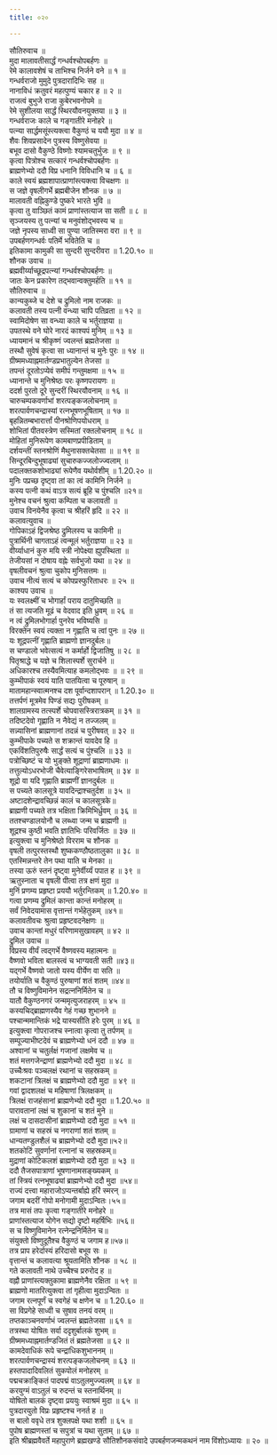 ```yaml
---
title: ०२०

---
```

सौतिरुवाच ॥  
मुदा मालावतीसार्द्धं गन्धर्वश्चोपबर्हणः ॥  
रेमे कालावशेषं च ताभिश्च निर्जने वने ॥ १ ॥  
गन्धर्वराजो मुमुदे पुत्रदारादिभिः सह ॥  
नानाविधं क्रतुवरं महत्पुण्यं चकार ह ॥ २ ॥  
राजत्वं बुभुजे राजा कुबेरभवनोपमे ॥  
रेमे सुशीलया सार्द्धं स्थिरयौवनयुक्तया ॥ ३ ॥  
गन्धर्वराजः काले च गङ्गातीरे मनोहरे ॥  
पत्न्या सार्द्धमसूंस्त्यक्त्वा वैकुण्ठं च ययौ मुदा ॥ ४ ॥  
शैवः शिवप्रसादेन पुत्रस्य विष्णुसेवया ॥  
बभूव दासो वैकुण्ठे विष्णोः श्यामचतुर्भुजः ॥ ९ ॥  
कृत्वा पित्रोश्च सत्कारं गन्धर्वश्चोपबर्हणः ॥  
ब्राह्मणेभ्यो ददौ विप्र धनानि विविधानि च ॥ ६ ॥  
काले स्वयं ब्रह्मशापात्प्राणांस्त्यक्त्वा विचक्षणः ॥  
स जज्ञे वृषलीगर्भे ब्रह्मबीजेन शौनक ॥ ७ ॥  
मालावती वह्निकुण्डे पुष्करे भारते भुवि ॥  
कृत्वा तु वाञ्छितं कामं प्राणांस्तत्याज सा सती ॥ ८ ॥  
सृञ्जयस्य तु पत्न्यां च मनुवंशोद्भवस्य च ॥  
जज्ञे नृपस्य साध्वी सा पुण्या जातिस्मरा वरा ॥ ९ ॥  
उपबर्हणगन्धर्वः पतिर्मे भवितेति च ॥  
इतिकामा कामुकी सा सुन्दरी सुन्दरीवरा ॥ 1.20.१० ॥  
शौनक उवाच ॥  
ब्रह्मवीर्य्याच्छूद्रपत्न्यां गन्धर्वश्चोपबर्हणः ॥  
जातः केन प्रकारेण तद्भवान्वक्तुमर्हति ॥ ११ ॥  
सौतिरुवाच ॥  
कान्यकुब्जे च देशे च द्रुमिलो नाम राजकः ॥  
कलावती तस्य पत्नी वन्ध्या चापि पतिव्रता ॥ १२ ॥  
स्वामिदोषेण सा वन्ध्या काले च भर्तुराज्ञया ॥  
उपतस्थे वने घोरे नारदं काश्यपं मुनिम् ॥ १३ ॥  
ध्यायमानं च श्रीकृष्णं ज्वलन्तं ब्रह्मतेजसा ॥  
तस्थौ सुवेषं कृत्वा सा ध्यानान्तं च मुनेः पुरः ॥ १४ ॥  
ग्रीष्ममध्याह्नमार्तण्डप्रभातुल्येन तेजसा ॥  
तपन्तं दूरतोऽप्येवं समीपं गन्तुमक्षमा ॥ १५ ॥  
ध्यानान्ते च मुनिश्रेष्ठः परः कृष्णपरायणः ॥  
ददर्श पुरतो दूरे सुन्दरीं स्थिरयौवनाम् ॥ १६ ॥  
चारुचम्पकवर्णाभां शरत्पङ्कजलोचनाम् ॥  
शरत्पार्वणचन्द्रास्यां रत्नभूषणभूषिताम् ॥ १७ ॥  
बृहन्नितम्बभारार्त्तां पीनश्रोणिपयोधराम् ॥  
शोभितां पीतवस्त्रेण सस्मितां रक्तलोचनाम् ॥ १८ ॥  
मोहितां मुनिरूपेण कामबाणप्रपीडिताम् ॥  
दर्शयन्तीं स्तनश्रोणिं मैथुनासक्तचेतसा ॥ ॥ १९ ॥  
सिन्दूरबिन्दुभूषाढ्यां सुचारुकज्जलोज्ज्वलाम् ॥  
पदालक्तकशोभाढ्यां रूपेणैव यथोर्वशीम् ॥ 1.20.२० ॥  
मुनिः पप्रच्छ दृष्ट्वा तां का त्वं कामिनि निर्जने ॥  
कस्य पत्नी कथं वाऽत्र सत्यं ब्रूहि च पुंश्चलि ॥२१॥  
मुनेश्च वचनं श्रुत्वा कम्पिता च कलावती ॥  
उवाच विनयेनैव कृत्वा च श्रीहरिं हृदि ॥ २२ ॥  
कलावत्युवाच ॥  
गोपिकाऽहं द्विजश्रेष्ठ द्रुमिलस्य च कामिनी ॥  
पुत्रार्थिनी चागताऽहं त्वन्मूलं भर्तुराज्ञया ॥ २३ ॥  
वीर्य्याधानं कुरु मयि स्त्री नोपेक्ष्या ह्युपस्थिता ॥  
तेजीयसां न दोषाय वह्नेः सर्वभुजो यथा ॥ २४ ॥  
वृषलीवचनं श्रुत्वा चुकोप मुनिसत्तमः ॥  
उवाच नीत्यं सत्यं च कोपप्रस्फुरिताधरः ॥ २५ ॥  
काश्यप उवाच ॥  
यः स्वलक्ष्मीं च भोगार्हां पराय दातुमिच्छति ॥  
तं सा त्यजति मूढं च वेदवाद इति ध्रुवम् ॥ २६ ॥  
न त्वं द्रुमिलभोगार्हा पुनरेव भविष्यसि ॥  
विरक्तेन स्वयं त्यक्ता न गृह्णाति च त्वां पुनः ॥ २७ ॥  
यः शूद्रपत्नीं गृह्णाति ब्राह्मणो ज्ञानदुर्बलः॥  
स चण्डालो भवेत्सत्यं न कर्मार्हो द्विजातिषु ॥ २८ ॥  
पितृश्राद्धे च यज्ञे च शिलास्पर्शे सुरार्चने ॥  
अधिकारश्च तस्यैवमित्याह कमलोद्भवः ॥ ॥ २९ ॥  
कुम्भीपाकं स्वयं याति पातयित्वा च पूरुषान् ॥  
मातामहान्स्वात्मनश्च दश पूर्वान्दशापरान् ॥ 1.20.३० ॥  
तत्तर्पणं मूत्रमेव पिण्डं सद्यः पुरीषकम् ॥  
शालग्रामस्य तत्स्पर्शे चोपवासस्त्रिरात्रकम् ॥ ३१ ॥  
तदिष्टदेवो गृह्णाति न नैवेद्यं न तज्जलम् ॥  
सन्न्यासिनां ब्राह्मणानां तदन्नं च पुरीषवत् ॥ ३२ ॥  
कुम्भीपाके पच्यते स शक्रान्तं यावदेव हि ॥  
एकविंशतिपुरुषैः सार्द्धं सत्यं च पुंश्चलि ॥ ३३ ॥  
पत्रोच्छिष्टं च यो भुङ्क्ते शूद्राणां ब्राह्मणाधमः ॥  
तत्तुल्योऽधरभोजी चैवेत्याङ्गिरेसभाषितम् ॥ ३४ ॥  
शूद्रो वा यदि गृह्णाति ब्राह्मणीं ज्ञानदुर्बलः ॥  
स पच्यते कालसूत्रे यावदिन्द्राश्चतुर्दश ॥ ३५ ॥  
अष्टादशेन्द्रावच्छिन्नं कालं च कालसूत्रके॥  
ब्राह्मणी पच्यते तत्र भक्षिता क्रिमिभिर्ध्रुवम् ॥ ३६ ॥  
ततश्चण्डालयोनौ च लब्ध्वा जन्म च ब्राह्मणी ॥  
शूद्रश्च कुष्ठी भवति ज्ञातिभिः परिवर्जितः ॥ ३७ ॥  
इत्युक्त्वा च मुनिश्रेष्ठो विरराम च शौनक ॥  
वृषली तत्पुरस्तस्थौ शुष्ककण्ठौष्ठतालुका ॥ ३८ ॥  
एतस्मिन्नन्तरे तेन पथा याति च मेनका ॥  
तस्या ऊरुं स्तनं दृष्ट्वा मुनेर्वीर्य्यं पपात ह ॥ ३९ ॥  
ऋतुस्नाता च वृषली पीत्वा तत्र क्षणं मुदा ॥  
मुनिं प्रणम्य प्रहृष्टा प्रययौ भर्तुरन्तिकम् ॥ 1.20.४० ॥  
गत्वा प्रणम्य द्रुमिलं कान्ता कान्तं मनोहरम् ॥  
सर्वं निवेदयामास वृत्तान्त्तं गर्भहेतुकम् ॥४१॥  
कलावतीवचः श्रुत्वा प्रहृष्टवदनेक्षणः ॥  
उवाच कान्तां मधुरं परिणामसुखावहम् ॥ ४२ ॥  
द्रुमिल उवाच ॥  
विप्रस्य वीर्यं त्वद्गर्भे वैष्णवस्य महात्मनः ॥  
वैष्णवो भविता बालस्त्वं च भाग्यवती सती ॥४३॥  
यद्गर्भे वैष्णवो जातो यस्य वीर्येण वा सति ॥  
तयोर्याति च वैकुण्ठं पुरुषाणां शतं शतम् ॥४४॥  
तौ च विष्णुविमानेन सद्रत्ननिर्मितेन च ॥  
यातौ वैकुण्ठनगरं जन्ममृत्युजराहरम् ॥ ४५ ॥  
कस्यचिद्ब्राह्मणस्यैव गेहं गच्छ शुभानने ॥  
पश्चान्ममान्तिकं भद्रे यास्यसीति हरेः पुरम् ॥ ४६ ॥  
इत्युक्त्वा गोपराजश्च स्नात्वा कृत्वा तु तर्पणम् ॥  
सम्पूज्याभीष्टदेवं च ब्राह्मणेभ्यो धनं ददौ ॥ ४७ ॥  
अश्वानां च चतुर्लक्षं गजानां लक्षमेव च ॥  
शतं मत्तगजेन्द्राणां ब्राह्मणेभ्यो ददौ मुदा ॥ ४८ ॥  
उच्चैःश्रवः पञ्चलक्षं रथानां च सहस्रकम् ॥  
शकटानां त्रिलक्षं च ब्राह्मणेभ्यो ददौ मुदा ॥ ४९ ॥  
गवां द्वादशलक्षं च महिषाणां त्रिलक्षकम् ॥  
त्रिलक्षं राजहंसानां ब्राह्मणेभ्यो ददौ मुदा ॥ 1.20.५० ॥  
पारावतानां लक्षं च शुकानां च शतं मुने ॥  
लक्षं च दासदासीनां ब्राह्मणेभ्यो ददौ मुदा ॥ ५१ ॥  
ग्रामाणां च सहस्रं च नगराणां शतं शतम् ॥  
धान्यतण्डुलशैलं च ब्राह्मणेभ्यो ददौ मुदा॥५२॥  
शतकोटिं सुवर्णानां रत्नानां च सहस्रकम्॥  
मुद्राणां कोटिकलशं ब्राह्मणेभ्यो ददौ मुदा ॥ ५३ ॥  
ददौ तैजसपात्राणां भूषणानामसङ्ख्यकम् ॥  
तां स्त्रियं रत्नभूषाढ्यां ब्राह्मणेभ्यो ददौ मुदा ॥५४॥  
राज्यं दत्त्वा महाराजोऽप्यन्तर्बाह्ये हरिं स्मरन् ॥  
जगाम बदरीं गोपो मनोगामी मुदाऽन्वितः।५५॥  
तत्र मासं तपः कृत्वा गङ्गातीरे मनोहरे ॥  
प्राणांस्तत्याज योगेन सद्यो दृष्टो महर्षिभिः ॥५६॥  
स च विष्णुविमानेन रत्नेन्द्रनिर्मितेन च॥  
संयुक्तो विष्णुदूतैश्च वैकुण्ठं च जगाम ह॥५७॥  
तत्र प्राप हरेर्दास्यं हरिदासो बभूव सः ॥  
वृत्तान्तं च कलावत्या श्रूयतामिति शौनक ॥ ५८ ॥  
गते कलावती नाथे उच्चैश्च प्ररुरोद ह ॥  
वह्नौ प्राणांस्त्यक्तुकामा ब्राह्मणेनैव रक्षिता ॥ ५९ ॥  
ब्राह्मणो मातरित्युक्त्वा तां गृहीत्वा मुदाऽन्वितः ॥  
जगाम रत्नपूर्णं च स्वगेहं च क्षणेन च ॥ 1.20.६० ॥  
सा विप्रगेहे साध्वी च सुषाव तनयं वरम् ॥  
तप्तकाञ्चनवर्णाभं ज्वलन्तं ब्रह्मतेजसा ॥ ६१ ॥  
तत्रस्था योषितः सर्वा ददृशुर्बालकं शुभम् ॥  
ग्रीष्ममध्याह्नमार्तण्डजितं तं ब्रह्मतेजसा ॥ ६२ ॥  
कामदेवाधिकं रूपे चन्द्राधिकशुभाननम् ॥  
शरत्पार्वणचन्द्रास्यं शरत्पङ्कजलोचनम् ॥ ६३ ॥  
हस्तपादादिवलितं सुकपोलं मनोहरम् ॥  
पद्मचक्राङ्कितं पादपद्मं वाऽतुलमुज्ज्वलम् ॥ ६४ ॥  
करयुग्मं वाऽतुलं च रुदन्तं च स्तनार्थिनम् ॥  
योषितो बालकं दृष्ट्वा प्रययुः स्वाश्रमं मुदा ॥ ६५ ॥  
पुत्रदारयुतो विप्रः प्रहृष्टश्च ननर्त ह ॥  
स बालो ववृधे तत्र शुक्लपक्षे यथा शशी ॥ ६५ ॥  
पुपोष ब्राह्मणस्तां च सपुत्रां च यथा सुताम् ॥ ६७ ॥  
इति श्रीब्रह्मवैवर्ते महापुराणे ब्रह्मखण्डे सौतिशौनकसंवादे उपबर्हणजन्मकथनं नाम विंशोऽध्यायः ॥ २० ॥